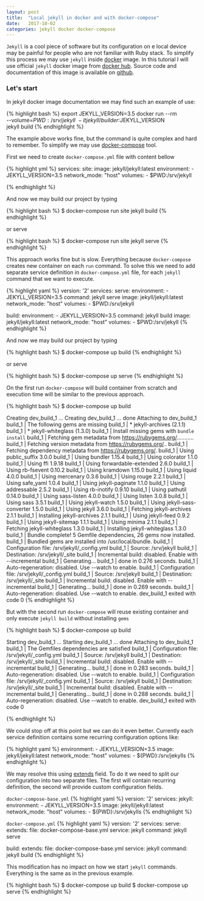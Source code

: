```yaml
---
layout: post
title:  "Local jekyll in docker and with docker-compose"
date:   2017-10-02 
categories: jekyll docker docker-compose
---
```


`Jekyll` is a cool piece of software but its configuration on e local device may be painful for people who are not familiar with Ruby stack. To simplify this process we may use `jekyll` inside [docker](https://www.docker.com/) image. 
In this tutorial I will use official `jekyll` docker image from [docker hub](https://hub.docker.com/r/jekyll/jekyll/).
 Source code and documentation of this image is available on [github](https://github.com/jekyll/docker/blob/master/README.md).

### Let's start
In jekyll docker image documentation we may find such an example of use: 

{%  highlight bash %}
export JEKYLL_VERSION=3.5
docker run --rm \
  --volume=$PWD:/srv/jekyll \
  -it jekyll/builder:$JEKYLL_VERSION \
  jekyll build
{% endhighlight %}

The example above works fine, but the command is quite complex and hard to remember.
To simplify we may use [docker-compose](https://docs.docker.com/compose/) tool.

First we need to create `docker-compose.yml` file with content bellow 

{% highlight yml %}
services:
  site:
    image: jekyll/jekyll:latest
    environment:
      - JEKYLL_VERSION=3.5
    network_mode: "host"
    volumes:
      - $PWD:/srv/jekyll

{% endhighlight %}

And now we may build our project by typing 

{%  highlight bash %}
 $  docker-compose run site jekyll build
{% endhighlight %}

or serve

{%  highlight bash %}
 $  docker-compose run site jekyll serve
{% endhighlight %}

This approach works fine but is slow. Everything because `docker-compose` creates new container on each `run` command.
To solve this we need to add separate service definition in `docker-compose.yml` file, for each `jekyll` command that we want to execute.

{% highlight yaml %}
version: '2'
services:
  serve:
    environment:
      - JEKYLL_VERSION=3.5
    command: jekyll serve
    image: jekyll/jekyll:latest
    network_mode: "host"
    volumes:
      - $PWD:/srv/jekyll

  build:
    environment:
      - JEKYLL_VERSION=3.5
    command: jekyll build
    image: jekyll/jekyll:latest
    network_mode: "host"
    volumes:
      - $PWD:/srv/jekyll
{% endhighlight %}

And now we may build our project by typing 

{%  highlight bash %}
 $  docker-compose up build
{% endhighlight %}

or serve

{%  highlight bash %}
 $  docker-compose up serve
{% endhighlight %}


On the first run `docker-compose` will build container from scratch and execution time will be similar to the previous approach. 

{% highlight bash %}
$ docker-compose up build

Creating dev_build_1 ... 
Creating dev_build_1 ... done
Attaching to dev_build_1
build_1  | The following gems are missing
build_1  |  * jekyll-archives (2.1.1)
build_1  |  * jekyll-whiteglass (1.3.0)
build_1  | Install missing gems with `bundle install`
build_1  | Fetching gem metadata from https://rubygems.org/...........
build_1  | Fetching version metadata from https://rubygems.org/..
build_1  | Fetching dependency metadata from https://rubygems.org/.
build_1  | Using public_suffix 3.0.0
build_1  | Using bundler 1.15.4
build_1  | Using colorator 1.1.0
build_1  | Using ffi 1.9.18
build_1  | Using forwardable-extended 2.6.0
build_1  | Using rb-fsevent 0.10.2
build_1  | Using kramdown 1.15.0
build_1  | Using liquid 4.0.0
build_1  | Using mercenary 0.3.6
build_1  | Using rouge 2.2.1
build_1  | Using safe_yaml 1.0.4
build_1  | Using jekyll-paginate 1.1.0
build_1  | Using addressable 2.5.2
build_1  | Using rb-inotify 0.9.10
build_1  | Using pathutil 0.14.0
build_1  | Using sass-listen 4.0.0
build_1  | Using listen 3.0.8
build_1  | Using sass 3.5.1
build_1  | Using jekyll-watch 1.5.0
build_1  | Using jekyll-sass-converter 1.5.0
build_1  | Using jekyll 3.6.0
build_1  | Fetching jekyll-archives 2.1.1
build_1  | Installing jekyll-archives 2.1.1
build_1  | Using jekyll-feed 0.9.2
build_1  | Using jekyll-sitemap 1.1.1
build_1  | Using minima 2.1.1
build_1  | Fetching jekyll-whiteglass 1.3.0
build_1  | Installing jekyll-whiteglass 1.3.0
build_1  | Bundle complete! 5 Gemfile dependencies, 26 gems now installed.
build_1  | Bundled gems are installed into /usr/local/bundle.
build_1  | Configuration file: /srv/jekyll/_config.yml
build_1  |             Source: /srv/jekyll
build_1  |        Destination: /srv/jekyll/_site
build_1  |  Incremental build: disabled. Enable with --incremental
build_1  |       Generating... 
build_1  |                     done in 0.276 seconds.
build_1  |  Auto-regeneration: disabled. Use --watch to enable.
build_1  | Configuration file: /srv/jekyll/_config.yml
build_1  |             Source: /srv/jekyll
build_1  |        Destination: /srv/jekyll/_site
build_1  |  Incremental build: disabled. Enable with --incremental
build_1  |       Generating... 
build_1  |                     done in 0.269 seconds.
build_1  |  Auto-regeneration: disabled. Use --watch to enable.
dev_build_1 exited with code 0
{% endhighlight %}

But with the second run `docker-compose` will reuse existing container and only execute `jekyll build` without installing `gems`

{% highlight bash %}
$ docker-compose up build

Starting dev_build_1 ... 
Starting dev_build_1 ... done
Attaching to dev_build_1
build_1  | The Gemfiles dependencies are satisfied
build_1  | Configuration file: /srv/jekyll/_config.yml
build_1  |             Source: /srv/jekyll
build_1  |        Destination: /srv/jekyll/_site
build_1  |  Incremental build: disabled. Enable with --incremental
build_1  |       Generating... 
build_1  |                     done in 0.283 seconds.
build_1  |  Auto-regeneration: disabled. Use --watch to enable.
build_1  | Configuration file: /srv/jekyll/_config.yml
build_1  |             Source: /srv/jekyll
build_1  |        Destination: /srv/jekyll/_site
build_1  |  Incremental build: disabled. Enable with --incremental
build_1  |       Generating... 
build_1  |                     done in 0.288 seconds.
build_1  |  Auto-regeneration: disabled. Use --watch to enable.
dev_build_1 exited with code 0

{% endhighlight %}

We could stop off at this point but we can do it even better. Currently each service definition contains some recurring configuration options like:

{% highlight yaml %}
    environment:
      - JEKYLL_VERSION=3.5
    image: jekyll/jekyll:latest
    network_mode: "host"
    volumes:
      - ${PWD}:/srv/jekylls
{% endhighlight %}

We may resolve this using [extends](https://docs.docker.com/compose/extends/) field.
To do it we need to split our configuration into two separate files. The first will contain recurring definition, the second will provide custom configuration fields.  

 `docker-compose-base.yml`
{% highlight yaml %}
version: '2'
services:
  jekyll:
    environment:
      - JEKYLL_VERSION=3.5
    image: jekyll/jekyll:latest
    network_mode: "host"
    volumes:
      - ${PWD}:/srv/jekylls
{% endhighlight %}


 `docker-compose.yml`
{% highlight yaml %}
version: '2'
services:
  serve:
    extends: 
      file: docker-compose-base.yml
      service: jekyll 
    command: jekyll serve
  
  build:
    extends: 
      file: docker-compose-base.yml
      service: jekyll 
    command: jekyll build 
{% endhighlight %}

This modification has no impact on how we start `jekyll` commands. Everything is the same as in the previous example.

{%  highlight bash %}
 $  docker-compose up build
 $  docker-compose up serve
{% endhighlight %}